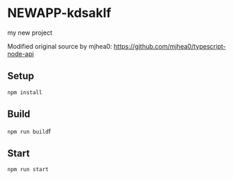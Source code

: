 # NEWAPP-kdsaklf

my new project

Modified original source by mjhea0: https://github.com/mjhea0/typescript-node-api

## Setup

`npm install`

## Build

`npm run build`f

## Start

`npm run start`
